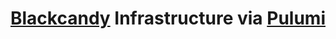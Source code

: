 # [Blackcandy](https://github.com/blackcandy-org/black_candy) Infrastructure via [Pulumi](https://www.pulumi.com/)
